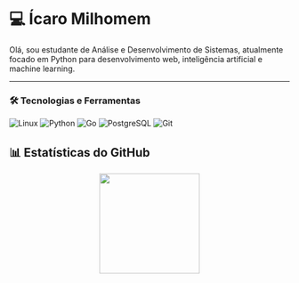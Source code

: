 

# 💻 Ícaro Milhomem

 Olá, sou estudante de Análise e Desenvolvimento de Sistemas, atualmente focado em Python para desenvolvimento web, inteligência artificial e machine learning.


---


### 🛠️ Tecnologias e Ferramentas

![Linux](https://img.shields.io/badge/Linux-FCC624?style=for-the-badge&logo=linux&logoColor=black)
![Python](https://img.shields.io/badge/Python-3776AB?style=for-the-badge&logo=python&logoColor=white)
![Go](https://img.shields.io/badge/Go-00ADD8?style=for-the-badge&logo=go&logoColor=white)
![PostgreSQL](https://img.shields.io/badge/PostgreSQL-316192?style=for-the-badge&logo=postgresql&logoColor=white)
![Git](https://img.shields.io/badge/Git-F05032?style=for-the-badge&logo=git&logoColor=white)

## 📊 Estatísticas do GitHub

<div align="center" style="display: flex; justify-content: center; gap: 20px; flex-wrap: wrap;">
  <img height="180em" src="https://streak-stats.demolab.com?user=Icaroow&theme=tokyonight&hide_border=true"/>
</div>




    


